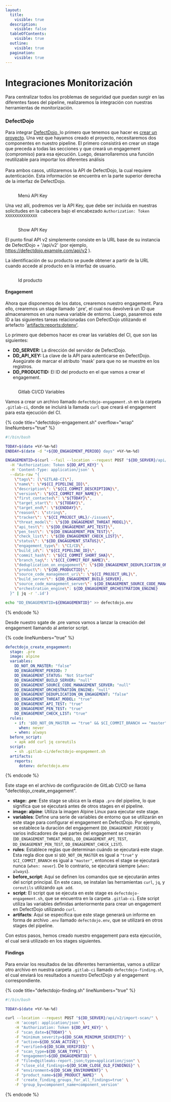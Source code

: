 ```yaml
---
layout:
  title:
    visible: true
  description:
    visible: false
  tableOfContents:
    visible: true
  outline:
    visible: true
  pagination:
    visible: true
---
```


# Integraciones Monitorización

Para centralizar todos los problemas de seguridad que puedan surgir en las diferentes fases del pipeline, realizaremos la integración con nuestras herramientas de monitorización.

### DefectDojo

Para integrar [DefectDojo, ](../monitorizacion/defectdojo/)lo primero que tenemos que hacer es [crear un proyecto](../monitorizacion/defectdojo/producto.md#creacion). Una vez que hayamos creado el proyecto, necesitaremos dos componentes en nuestro pipeline. El primero consistirá en crear un stage que preceda a todas las secciones y que creará un engagement (compromiso) para esa ejecución. Luego, desarrollaremos una función reutilizable para importar los diferentes análisis\
\
Para ambos casos, utilizaremos la API de DefectDojo, la cual requiere autenticación. Esta información se encuentra en la parte superior derecha de la interfaz de DefectDojo.



<figure><img src="../.gitbook/assets/menu_api_key.PNG" alt=""><figcaption><p>Menú API Key</p></figcaption></figure>

Una vez allí, podremos ver la API Key, que debe ser incluida en nuestras solicitudes en la cabecera bajo el encabezado `Authorization: Token XXXXXXXXXXXXXX`



<figure><img src="../.gitbook/assets/show_api_key.png" alt=""><figcaption><p>Show API Key</p></figcaption></figure>

El punto final API v2 simplemente consiste en la URL base de su instancia de DefectDojo + '/api/v2' (por ejemplo, https://defectdojo.example.com/api/v2 ).

La identificación de su producto se puede obtener a partir de la URL cuando accede al producto en la interfaz de usuario.

<figure><img src="../.gitbook/assets/id_product.png" alt=""><figcaption><p>Id producto</p></figcaption></figure>

#### Engagement

Ahora que disponemos de los datos, crearemos nuestro engagement. Para ello, crearemos un stage llamado '.pre', el cual nos devolverá un ID que almacenaremos en una nueva variable de entorno. Luego, pasaremos este ID a las siguientes tareas relacionadas con DefectDojo utilizando el artefacto '[artifacts:reports:dotenv'](https://docs.gitlab.com/ee/ci/yaml/artifacts\_reports.html#artifactsreportsdotenv).&#x20;

Lo primero que debemos hacer es crear las variables del CI, que son las siguientes:

* **DD\_SERVER:** La dirección del servidor de DefectDojo.
* **DD\_API\_KEY:** La clave de la API para autenticarse en DefectDojo. Asegúrate de marcar el atributo 'mask' para que no se muestre en los registros.
* **DD\_PRODUCTID:** El ID del producto en el que vamos a crear el engagement.

<figure><img src="../.gitbook/assets/CI_CD_variables.png" alt=""><figcaption><p>Gitlab CI/CD Variables</p></figcaption></figure>

Vamos a crear un archivo llamado `defectdojo-engagement.sh` en la carpeta `.gitlab-ci`, donde se incluirá la llamada `curl` que creará el engagement para esta ejecución del CI.

{% code title="defectdojo-engagement.sh" overflow="wrap" lineNumbers="true" %}
```bash
#!/bin/bash

TODAY=$(date +%Y-%m-%d)
ENDDAY=$(date -d "+${DD_ENGAGEMENT_PERIOD} days" +%Y-%m-%d)

ENGAGEMENTID=$(curl --fail --location --request POST "${DD_SERVER}/api/v2/engagements/" \
  -H "Authorization: Token ${DD_API_KEY}" \
  -H 'Content-Type: application/json' \
  --data-raw "{
    \"tags\": [\"GITLAB-CI\"],
    \"name\": \"#${CI_PIPELINE_ID}\",
    \"description\": \"${CI_COMMIT_DESCRIPTION}\",
    \"version\": \"${CI_COMMIT_REF_NAME}\",
    \"first_contacted\": \"${TODAY}\",
    \"target_start\": \"${TODAY}\",
    \"target_end\": \"${ENDDAY}\",
    \"reason\": \"string\",
    \"tracker\": \"${CI_PROJECT_URL}/-/issues\",
    \"threat_model\": \"${DD_ENGAGEMENT_THREAT_MODEL}\",
    \"api_test\": \"${DD_ENGAGEMENT_API_TEST}\",
    \"pen_test\": \"${DD_ENGAGEMENT_PEN_TEST}\",
    \"check_list\": \"${DD_ENGAGEMENT_CHECK_LIST}\",
    \"status\": \"${DD_ENGAGEMENT_STATUS}\",
    \"engagement_type\": \"CI/CD\",
    \"build_id\": \"${CI_PIPELINE_ID}\",
    \"commit_hash\": \"${CI_COMMIT_SHORT_SHA}\",
    \"branch_tag\": \"${CI_COMMIT_REF_NAME}\",
    \"deduplication_on_engagement\": \"${DD_ENGAGEMENT_DEDUPLICATION_ON_ENGAGEMENT}\",
    \"product\": \"${DD_PRODUCTID}\",
    \"source_code_management_uri\": \"${CI_PROJECT_URL}\",
    \"build_server\": ${DD_ENGAGEMENT_BUILD_SERVER},
    \"source_code_management_server\": ${DD_ENGAGEMENT_SOURCE_CODE_MANAGEMENT_SERVER},
    \"orchestration_engine\": ${DD_ENGAGEMENT_ORCHESTRATION_ENGINE}
  }" | jq -r '.id')

echo "DD_ENGAGEMENTID=${ENGAGEMENTID}" >> defectdojo.env

```
{% endcode %}

Desde nuestro sgate de .pre vamos vamos a lanzar la creación del engagement llamando al anterior script.

{% code lineNumbers="true" %}
```yaml
defectdojo_create_engagement:
  stage: .pre
  image: alpine
  variables:
    DD_NOT_ON_MASTER: "false"
    DD_ENGAGEMENT_PERIOD: 7
    DD_ENGAGEMENT_STATUS: "Not Started"
    DD_ENGAGEMENT_BUILD_SERVER: "null"
    DD_ENGAGEMENT_SOURCE_CODE_MANAGEMENT_SERVER: "null"
    DD_ENGAGEMENT_ORCHESTRATION_ENGINE: "null"
    DD_ENGAGEMENT_DEDUPLICATION_ON_ENGAGEMENT: "false"
    DD_ENGAGEMENT_THREAT_MODEL: "true"
    DD_ENGAGEMENT_API_TEST: "true"
    DD_ENGAGEMENT_PEN_TEST: "true"
    DD_ENGAGEMENT_CHECK_LIST: "true"
  rules:
    - if: '$DD_NOT_ON_MASTER == "true" && $CI_COMMIT_BRANCH == "master"'
      when: never
    - when: always
  before_script:
    - apk add curl jq coreutils
  script:
    - sh .gitlab-ci/defectdojo-engagement.sh 
  artifacts:
    reports:
      dotenv: defectdojo.env

```
{% endcode %}

Este stage en el archivo de configuración de GitLab CI/CD se llama "defectdojo\_create\_engagement".&#x20;

* **stage: .pre**: Este stage se ubica en la etapa `.pre` del pipeline, lo que significa que se ejecutará antes de otros stages en el pipeline.
* **image: alpine**: Utiliza la imagen Alpine Linux para ejecutar este stage.
* **variables**: Define una serie de variables de entorno que se utilizarán en este stage para configurar el engagement en DefectDojo. Por ejemplo, se establece la duración del engagement (`DD_ENGAGEMENT_PERIOD`) y varios indicadores de qué partes del engagement se crearán (`DD_ENGAGEMENT_THREAT_MODEL`, `DD_ENGAGEMENT_API_TEST`, `DD_ENGAGEMENT_PEN_TEST`, `DD_ENGAGEMENT_CHECK_LIST`).
* **rules**: Establece reglas que determinan cuándo se ejecutará este stage. Esta regla dice que si `$DD_NOT_ON_MASTER` es igual a `"true"` y `$CI_COMMIT_BRANCH` es igual a `"master"`, entonces el stage se ejecutará nunca (`when: never`). De lo contrario, se ejecutará siempre (`when: always`).
* **before\_script**: Aquí se definen los comandos que se ejecutarán antes del script principal. En este caso, se instalan las herramientas `curl`, `jq`, y `coreutils` utilizando `apk add`.
* **script**: El script que se ejecuta en este stage es `defectdojo-engagement.sh`, que se encuentra en la carpeta `.gitlab-ci`. Este script utiliza las variables definidas anteriormente para crear un engagement en DefectDojo utilizando `curl`.
* **artifacts**: Aquí se especifica que este stage generará un informe en forma de archivo `.env` llamado `defectdojo.env`, que se utilizará en otros stages del pipeline.

Con estos pasos, hemos creado nuestro engagement para esta ejecución, el cual será utilizado en los stages siguientes.

#### Findings

Para enviar los resultados de las diferentes herramientas, vamos a utilizar otro archivo en nuestra carpeta `.gitlab-ci` llamado `defectdojo-finding.sh`, el cual enviará los resultados a nuestro DefectDojo y al engagement correspondiente.

{% code title="defectdojo-finding.sh" lineNumbers="true" %}
```bash
#!/bin/bash

TODAY=$(date +%Y-%m-%d)

curl --location --request POST "${DD_SERVER}/api/v2/import-scan/" \
    -H 'accept: application/json' \
    -H "Authorization: Token ${DD_API_KEY}" \
    -F "scan_date=${TODAY}" \
    -F "minimum_severity=${DD_SCAN_MINIMUM_SEVERITY}" \
    -F "active=${DD_SCAN_ACTIVE}" \
    -F "verified=${DD_SCAN_VERIFIED}" \
    -F "scan_type=${DD_SCAN_TYPE}" \
    -F "engagement=${DD_ENGAGEMENTID}" \
    -F "file=@gitleaks-report.json;type=application/json" \
    -F "close_old_findings=${DD_SCAN_CLOSE_OLD_FINDINGS}" \
    -F "environment=${DD_SCAN_ENVIRONMENT}" \
    -F "product_name=${DD_PRODUCT_NAME}"  \
    -F 'create_finding_groups_for_all_findings=true' \
    -F 'group_by=component_name+component_version'

```
{% endcode %}
